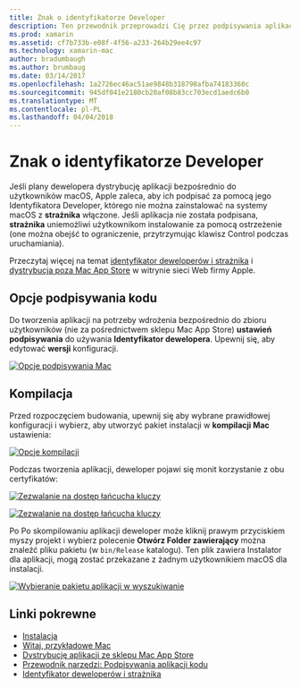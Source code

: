 ```yaml
---
title: Znak o identyfikatorze Developer
description: Ten przewodnik przeprowadzi Cię przez podpisywania aplikacji Xamarin.Mac o identyfikatorze Developer dla publikacji.
ms.prod: xamarin
ms.assetid: cf7b733b-e08f-4f56-a233-264b29ee4c97
ms.technology: xamarin-mac
author: bradumbaugh
ms.author: brumbaug
ms.date: 03/14/2017
ms.openlocfilehash: 1a2726ec46ac51ae9848b318798afba74183360c
ms.sourcegitcommit: 945df041e2180cb20af08b83cc703ecd1aedc6b0
ms.translationtype: MT
ms.contentlocale: pl-PL
ms.lasthandoff: 04/04/2018
---
```

# <a name="sign-with-developer-id"></a>Znak o identyfikatorze Developer

Jeśli plany dewelopera dystrybucję aplikacji bezpośrednio do użytkowników macOS, Apple zaleca, aby ich podpisać za pomocą jego Identyfikatora Developer, którego nie można zainstalować na systemy macOS z **strażnika** włączone. Jeśli aplikacja nie została podpisana, **strażnika** uniemożliwi użytkownikom instalowanie za pomocą ostrzeżenie (one można obejść to ograniczenie, przytrzymując klawisz Control podczas uruchamiania).

Przeczytaj więcej na temat [identyfikator deweloperów i strażnika](https://developer.apple.com/resources/developer-id/) i [dystrybucja poza Mac App Store](https://developer.apple.com/library/content/documentation/IDEs/Conceptual/AppDistributionGuide/Introduction/Introduction.html) w witrynie sieci Web firmy Apple.

## <a name="code-signing-options"></a>Opcje podpisywania kodu

Do tworzenia aplikacji na potrzeby wdrożenia bezpośrednio do zbioru użytkowników (nie za pośrednictwem sklepu Mac App Store) **ustawień podpisywania** do używania **Identyfikator dewelopera**. Upewnij się, aby edytować **wersji** konfiguracji.

 [![](signing-images/config02.png "Opcje podpisywania Mac")](signing-images/config02.png#lightbox)


## <a name="build"></a>Kompilacja

Przed rozpoczęciem budowania, upewnij się aby wybrane prawidłowej konfiguracji i wybierz, aby utworzyć pakiet instalacji w **kompilacji Mac** ustawienia:

[![](signing-images/config03.png "Opcje kompilacji")](signing-images/config03.png#lightbox)

Podczas tworzenia aplikacji, deweloper pojawi się monit korzystanie z obu certyfikatów:

 [![](signing-images/image57.png "Zezwalanie na dostęp łańcucha kluczy")](signing-images/image57.png#lightbox)

 [![](signing-images/image58.png "Zezwalanie na dostęp łańcucha kluczy")](signing-images/image58.png#lightbox)

Po Po skompilowaniu aplikacji deweloper może kliknij prawym przyciskiem myszy projekt i wybierz polecenie **Otwórz Folder zawierający** można znaleźć pliku pakietu (w `bin/Release` katalogu). Ten plik zawiera Instalator dla aplikacji, mogą zostać przekazane z żadnym użytkownikiem macOS dla instalacji.

 [![](signing-images/image59.png "Wybieranie pakietu aplikacji w wyszukiwanie")](signing-images/image59.png#lightbox)

## <a name="related-links"></a>Linki pokrewne

- [Instalacja](~//mac/get-started/installation.md)
- [Witaj, przykładowe Mac](~//mac/get-started/hello-mac.md)
- [Dystrybucję aplikacji ze sklepu Mac App Store](https://developer.apple.com/devcenter/mac/checklist/)
- [Przewodnik narzędzi: Podpisywania aplikacji kodu](https://developer.apple.com/library/mac/#documentation/ToolsLanguages/Conceptual/OSXWorkflowGuide/CodeSigning/CodeSigning.html)
- [Identyfikator deweloperów i strażnika](https://developer.apple.com/resources/developer-id/)
